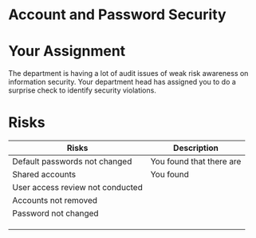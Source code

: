 
# Account and Password Security

# Your Assignment
The department is having a lot of audit issues of weak risk awareness on information security. Your department head has assigned you to do a surprise check to identify security violations.


# Risks

| Risks                                | Description                |
| ------------------------------------------ | ---------------------------------- |
| Default passwords not changed | You found that there are   |
| Shared accounts | You found  |
| User access review not conducted| |
| Accounts not removed | |
| Password not changed | |
|   | |
|   | |
|   | |
